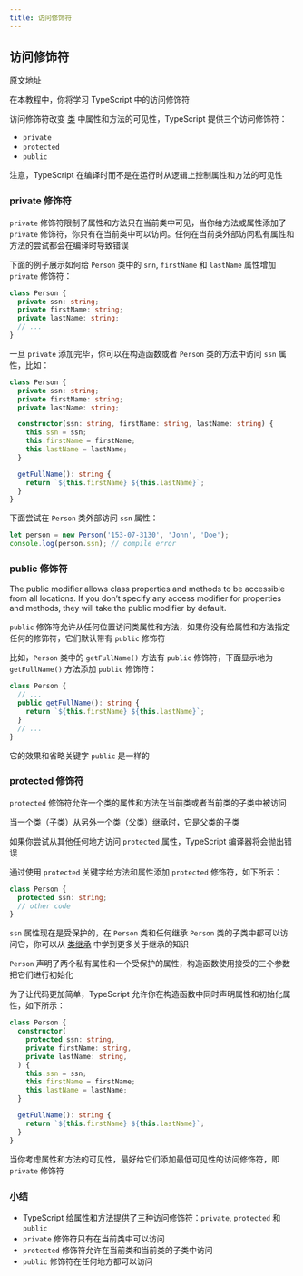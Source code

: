 ```yaml
---
title: 访问修饰符
---
```


## 访问修饰符

[原文地址](https://www.typescripttutorial.net/typescript-tutorial/typescript-access-modifiers/)

在本教程中，你将学习 TypeScript 中的访问修饰符

访问修饰符改变 [类](/5-classes/1-class/) 中属性和方法的可见性，TypeScript 提供三个访问修饰符：

- `private`
- `protected`
- `public`

注意，TypeScript 在编译时而不是在运行时从逻辑上控制属性和方法的可见性

### private 修饰符

`private` 修饰符限制了属性和方法只在当前类中可见，当你给方法或属性添加了 `private` 修饰符，你只有在当前类中可以访问。任何在当前类外部访问私有属性和方法的尝试都会在编译时导致错误

下面的例子展示如何给 `Person` 类中的 `snn`, `firstName` 和 `lastName` 属性增加 `private` 修饰符：

```ts
class Person {
  private ssn: string;
  private firstName: string;
  private lastName: string;
  // ...
}
```

一旦 `private` 添加完毕，你可以在构造函数或者 `Person` 类的方法中访问 `ssn` 属性，比如：

```ts
class Person {
  private ssn: string;
  private firstName: string;
  private lastName: string;

  constructor(ssn: string, firstName: string, lastName: string) {
    this.ssn = ssn;
    this.firstName = firstName;
    this.lastName = lastName;
  }

  getFullName(): string {
    return `${this.firstName} ${this.lastName}`;
  }
}
```

下面尝试在 `Person` 类外部访问 `ssn` 属性：

```ts
let person = new Person('153-07-3130', 'John', 'Doe');
console.log(person.ssn); // compile error
```

### public 修饰符

The public modifier allows class properties and methods to be accessible from all locations. If you don’t specify any access modifier for properties and methods, they will take the public modifier by default.

`public` 修饰符允许从任何位置访问类属性和方法，如果你没有给属性和方法指定任何的修饰符，它们默认带有 `public` 修饰符

比如，`Person` 类中的 `getFullName()` 方法有 `public` 修饰符，下面显示地为 `getFullName()` 方法添加 `public` 修饰符：

```ts
class Person {
  // ...
  public getFullName(): string {
    return `${this.firstName} ${this.lastName}`;
  }
  // ...
}
```

它的效果和省略关键字 `public` 是一样的

### protected 修饰符

`protected` 修饰符允许一个类的属性和方法在当前类或者当前类的子类中被访问

当一个类（子类）从另外一个类（父类）继承时，它是父类的子类

如果你尝试从其他任何地方访问 `protected` 属性，TypeScript 编译器将会抛出错误

通过使用 `protected` 关键字给方法和属性添加 `protected` 修饰符，如下所示：

```ts
class Person {
  protected ssn: string;
  // other code
}
```

`ssn` 属性现在是受保护的，在 `Person` 类和任何继承 `Person` 类的子类中都可以访问它，你可以从 [类继承](https://zh.javascript.info/class-inheritance) 中学到更多关于继承的知识

`Person` 声明了两个私有属性和一个受保护的属性，构造函数使用接受的三个参数把它们进行初始化

为了让代码更加简单，TypeScript 允许你在构造函数中同时声明属性和初始化属性，如下所示：

```ts
class Person {
  constructor(
    protected ssn: string,
    private firstName: string,
    private lastName: string,
  ) {
    this.ssn = ssn;
    this.firstName = firstName;
    this.lastName = lastName;
  }

  getFullName(): string {
    return `${this.firstName} ${this.lastName}`;
  }
}
```

当你考虑属性和方法的可见性，最好给它们添加最低可见性的访问修饰符，即 `private` 修饰符

### 小结

- TypeScript 给属性和方法提供了三种访问修饰符：`private`, `protected` 和 `public`
- `private` 修饰符只有在当前类中可以访问
- `protected` 修饰符允许在当前类和当前类的子类中访问
- `public` 修饰符在任何地方都可以访问
